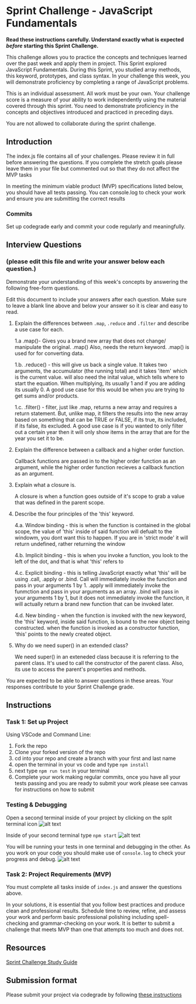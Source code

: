 # Sprint Challenge - JavaScript Fundamentals

**Read these instructions carefully. Understand exactly what is expected _before_ starting this Sprint Challenge.**

This challenge allows you to practice the concepts and techniques learned over the past week and apply them in project. This Sprint explored JavaScript Fundamentals. During this Sprint, you studied array methods, this keyword, prototypes, and class syntax. In your challenge this week, you will demonstrate proficiency by completing a range of JavaScript problems.

This is an individual assessment. All work must be your own. Your challenge score is a measure of your ability to work independently using the material covered through this sprint. You need to demonstrate proficiency in the concepts and objectives introduced and practiced in preceding days.

You are not allowed to collaborate during the sprint challenge. 

## Introduction

The index.js file contains all of your challenges. Please review it in full before answering the questions. If you complete the stretch goals please leave them in your file but commented out so that they do not affect the MVP tasks 

In meeting the minimum viable product (MVP) specifications listed below, you should have all tests passing. You can console.log to check your work and ensure you are submitting the correct results 

### Commits

Set up codegrade early and commit your code regularly and meaningfully. 

## Interview Questions
### (please edit this file and write your answer below each question.)
Demonstrate your understanding of this week's concepts by answering the following free-form questions.

Edit this document to include your answers after each question. Make sure to leave a blank line above and below your answer so it is clear and easy to read.

1. Explain the differences between `.map`, `.reduce` and `.filter` and describe a use case for each. 

    1.a .map()- Gives you a brand new array that does not change/ manipulate the original. .map() Also, needs the return keyword. .map() is used for for converting data.  

    1.b. .reduce() - this will give us back a single value. It takes two arguments, the accumulator (the running total) and it takes 'item' which is the current value.
    will also need the inital value, which tells where to start the equation. When multiplying, its usually 1 and if you are adding its usually 0. A good use case for this
    would be when you are trying to get sums and/or products. 

    1.c. .filter() - filter, just like .map, returns a new array and requires a return statement. But, unlike map, it filters the results into the new array based
    on something that can be TRUE or FALSE, if its true, its included, if its false, its excluded. A good use case is if you wanted to only filter out a certain year
    then it will only show items in the array that are for the year you set it to be. 

2. Explain the difference between a callback and a higher order function.

    Callback functions are passed in to the higher order function as an argument, while the higher order function recieves a callback
    function as an argument. 

3. Explain what a closure is.

    A closure is when a function goes outside of it's scope to grab a value that was defined in the parent scope.

4. Describe the four principles of the 'this' keyword.

    4.a. Window binding - this is when the function is contained in the global scope, the value of 'this' inside of said function will defualt to the windowm,
    you dont want this to happen. If you are in 'strict mode' it will return undefined, rather returning the window

    4.b. Implicit binding - this is when you invoke a function, you look to the left of the dot, and that is what 'this' refers to 

    4.c. Explicit binding - this is telling JavaScript exactly what 'this' will be using .call, .apply or .bind. Call will immediately invoke the function and
    pass in your arguments 1 by 1. .apply will immediately invoke the funmction and pass in your arguments as an array. .bind will pass in your arguments 
    1 by 1, but it does not immediately invoke the function, it will actually return a brand new function that can be invoked later.

    4.d. New binding - when the function is invoked with the new keyword, the 'this' keyword, inside said function, is bound to the new object being constructed.
    when the function is invoked as a constructor function, 'this' points to the newly created object. 

5. Why do we need super() in an extended class?

    We need super() in an exteneded class because it is referring to the parent class. It's used to call the constructor of the parent class. Also,
    its use to access the parent's properties and methods. 

You are expected to be able to answer questions in these areas. Your responses contribute to your Sprint Challenge grade. 

## Instructions

### Task 1: Set up Project

Using VSCode and Command Line:


1. Fork the repo
2. Clone your forked version of the repo
3. cd into your repo and create a branch with your first and last name
4. open the terminal in your vs code and type `npm install`
5. next type `npm run test` in your terminal
6. Complete your work making regular commits, once you have all your tests passing and you are ready to submit your work please see canvas for instructions on how to submit

### Testing & Debugging

Open a second terminal inside of your project by clicking on the split terminal icon
![alt text](assets/split_terminal.png "Split Terminal")

Inside of your second terminal type `npm start` 
![alt text](assets/npm_start.png "type npm start")

You will be running your tests in one terminal and debugging in the other. As you work on your code you should make use of `console.log` to check your progress and debug.
![alt text](assets/tests_debug_terminal_final.png "your terminal should look like this")

### Task 2: Project Requirements (MVP)

You must complete all tasks inside of `index.js` and answer the questions above.

In your solutions, it is essential that you follow best practices and produce clean and professional results. Schedule time to review, refine, and assess your work and perform basic professional polishing including spell-checking and grammar-checking on your work. It is better to submit a challenge that meets MVP than one that attempts too much and does not.

## Resources
 
 [Sprint Challenge Study Guide](https://www.notion.so/lambdaschool/Unit-1-Sprint-3-Study-Guide-033a9a00659a4ef98c12eb97e49a6110)

## Submission format

Please submit your project via codegrade by following [these instructions](https://www.notion.so/lambdaschool/Submitting-an-assignment-via-Code-Grade-A-Step-by-Step-Walkthrough-07bd65f5f8364e709ecb5064735ce374)

